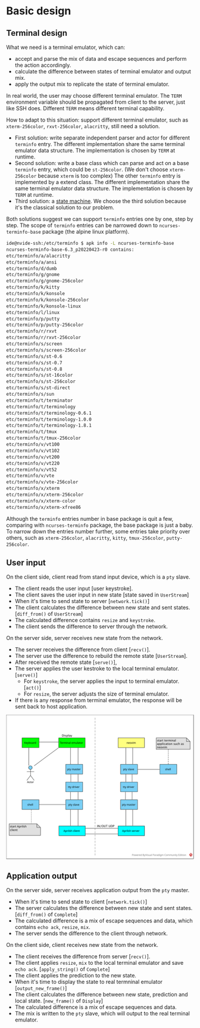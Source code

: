 # Basic design

## Terminal design

What we need is a terminal emulator, which can:

- accept and parse the mix of data and escape sequences and perform the action accordingly.
- calculate the difference between states of terminal emulator and output mix.
- apply the output mix to replicate the state of terminal emulator.

In real world, the user may choose different terminal emulator. The `TERM` environment variable should be propagated from client to the server, just like SSH does. Different `TERM` means different terminal capability.

How to adapt to this situation: support different terminal emulator, such as `xterm-256color`,
`rxvt-256color`, `alacritty`, still need a solution.

- First solution: write separate independent parser and actor for different `terminfo` entry. The different implementation share the same terminal emulator data structure. The implementation is chosen by `TERM` at runtime.
- Second solution: write a base class which can parse and act on a base `terminfo` entry, which could be `st-256color`. (We don't choose `xterm-256color` because `xterm` is too complex) The other `terminfo` entry is implemented by a extend class. The different implementation share the same terminal emulator data structure. The implementation is chosen by `TERM` at runtime.
- Third solution: a [state machine](https://vt100.net/emu/dec_ansi_parser). We choose the third solution because it's the classical solution to our problem.

Both solutions suggest we can support `terminfo` entries one by one, step by step. The scope of `terminfo` entries can be narrowed down to `ncurses-terminfo-base` package (the alpine linux platform).

```sh
ide@nvide-ssh:/etc/terminfo $ apk info -L ncurses-terminfo-base
ncurses-terminfo-base-6.3_p20220423-r0 contains:
etc/terminfo/a/alacritty
etc/terminfo/a/ansi
etc/terminfo/d/dumb
etc/terminfo/g/gnome
etc/terminfo/g/gnome-256color
etc/terminfo/k/kitty
etc/terminfo/k/konsole
etc/terminfo/k/konsole-256color
etc/terminfo/k/konsole-linux
etc/terminfo/l/linux
etc/terminfo/p/putty
etc/terminfo/p/putty-256color
etc/terminfo/r/rxvt
etc/terminfo/r/rxvt-256color
etc/terminfo/s/screen
etc/terminfo/s/screen-256color
etc/terminfo/s/st-0.6
etc/terminfo/s/st-0.7
etc/terminfo/s/st-0.8
etc/terminfo/s/st-16color
etc/terminfo/s/st-256color
etc/terminfo/s/st-direct
etc/terminfo/s/sun
etc/terminfo/t/terminator
etc/terminfo/t/terminology
etc/terminfo/t/terminology-0.6.1
etc/terminfo/t/terminology-1.0.0
etc/terminfo/t/terminology-1.8.1
etc/terminfo/t/tmux
etc/terminfo/t/tmux-256color
etc/terminfo/v/vt100
etc/terminfo/v/vt102
etc/terminfo/v/vt200
etc/terminfo/v/vt220
etc/terminfo/v/vt52
etc/terminfo/v/vte
etc/terminfo/v/vte-256color
etc/terminfo/x/xterm
etc/terminfo/x/xterm-256color
etc/terminfo/x/xterm-color
etc/terminfo/x/xterm-xfree86
```

Although the `terminfo` entries number in base package is quit a few, comparing with `ncurses-terminfo` package, the base package is just a baby. To narrow down the entries number further, some entries take priority over others, such as `xterm-256color`, `alacritty`, `kitty`, `tmux-256color`, `putty-256color`.

## User input

On the client side, client read from stand input device, which is a `pty` slave.

- The client reads the user input [user keystroke].
- The client saves the user input in new state [state saved in `UserStream`]
- When it's time to send state to server [`network.tick()`]
- The client calculates the difference between new state and sent states. [`diff_from()` of `UserStream`]
- The calculated difference contains `resize` and `keystroke`.
- The client sends the difference to server through the network.

On the server side, server receives new state from the network.

- The server receives the difference from client [`recv()`].
- The server use the difference to rebuild the remote state [`UserStream`].
- After received the remote state [`serve()`],
- The server applies the user kestroke to the local terminal emulator. [`serve()`]
  - For `keystroke`, the server applies the input to terminal emulator. [`act()`]
  - For `resize`, the server adjusts the size of terminal emulator.
- If there is any response from terminal emulator, the response will be sent back to host application.

![aprilsh.svg](../img/aprilsh.svg)

## Application output

On the server side, server receives application output from the `pty` master.

- When it's time to send state to client [`network.tick()`]
- The server calculates the difference between new state and sent states. [`diff_from()` of `Complete`]
- The calculated difference is a mix of escape sequences and data, which contains `echo ack`, `resize`, `mix`.
- The server sends the difference to the client through network.

On the client side, client receives new state from the network.

- The client receives the difference from server [`recv()`].
- The client applies `resize`, `mix` to the local terminal emulator and save `echo ack`. [`apply_string()` of `Complete`]
- The client applies the prediction to the new state.
- When it's time to display the state to real termninal emulator [`output_new_frame()`]
- The client calculates the difference between new state, prediction and local state. [`new_frame()` of `Display`]
- The calculated difference is a mix of escape sequences and data.
- The mix is written to the `pty` slave, which will output to the real terminal emulator.
